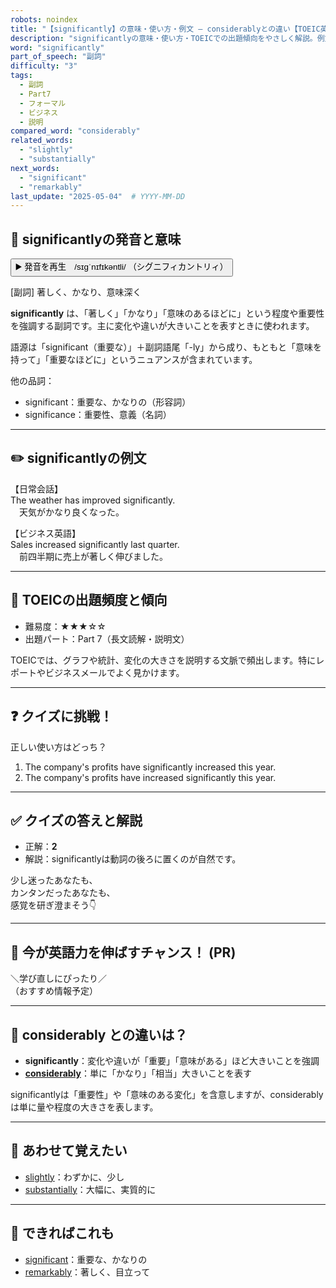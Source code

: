 ```yaml
---
robots: noindex
title: "【significantly】の意味・使い方・例文 ― considerablyとの違い【TOEIC英単語】"
description: "significantlyの意味・使い方・TOEICでの出題傾向をやさしく解説。例文・クイズ付きでconsiderablyとの違いもわかりやすく学べます。"
word: "significantly"
part_of_speech: "副詞"
difficulty: "3"
tags:
  - 副詞
  - Part7
  - フォーマル
  - ビジネス
  - 説明
compared_word: "considerably"
related_words:
  - "slightly"
  - "substantially"
next_words:
  - "significant"
  - "remarkably"
last_update: "2025-05-04"  # YYYY-MM-DD
---
```


## 🔰 significantlyの発音と意味

<button class="play-audio" onclick="playTTS('significantly')">
  <span class="play-audio-main">
    ▶️ 発音を再生　/sɪɡˈnɪfɪkəntli/
  </span>
  <span class="play-audio-sub">
    （シグニフィカントリィ）
  </span>
</button>

[副詞] 著しく、かなり、意味深く

**significantly** は、「著しく」「かなり」「意味のあるほどに」という程度や重要性を強調する副詞です。主に変化や違いが大きいことを表すときに使われます。

語源は「significant（重要な）」＋副詞語尾「-ly」から成り、もともと「意味を持って」「重要なほどに」というニュアンスが含まれています。

他の品詞：  
- significant：重要な、かなりの（形容詞）
- significance：重要性、意義（名詞）

---

## ✏️ significantlyの例文

【日常会話】  
The weather has improved significantly.  
　天気がかなり良くなった。

【ビジネス英語】  
Sales increased significantly last quarter.  
　前四半期に売上が著しく伸びました。

---

## 🎯 TOEICの出題頻度と傾向

- 難易度：★★★☆☆
- 出題パート：Part 7（長文読解・説明文）

TOEICでは、グラフや統計、変化の大きさを説明する文脈で頻出します。特にレポートやビジネスメールでよく見かけます。

---

## ❓ クイズに挑戦！

正しい使い方はどっち？

1. The company's profits have significantly increased this year.  
2. The company's profits have increased significantly this year.

---

## ✅ クイズの答えと解説

- 正解：**2**
- 解説：significantlyは動詞の後ろに置くのが自然です。

少し迷ったあなたも、  
カンタンだったあなたも、  
感覚を研ぎ澄まそう👇️

---

## 🚀 今が英語力を伸ばすチャンス！ (PR)

<div class="info-center">
＼学び直しにぴったり／<br>  
（おすすめ情報予定）
</div>

---

## 🤔  considerably との違いは？

- **significantly**：変化や違いが「重要」「意味がある」ほど大きいことを強調
- **[considerably](/word/considerably/)**：単に「かなり」「相当」大きいことを表す

significantlyは「重要性」や「意味のある変化」を含意しますが、considerablyは単に量や程度の大きさを表します。

---

## 🧩 あわせて覚えたい

- [slightly](/word/slightly/)：わずかに、少し
- [substantially](/word/substantially/)：大幅に、実質的に

---

## 📖 できればこれも

- [significant](/word/significant/)：重要な、かなりの
- [remarkably](/word/remarkably/)：著しく、目立って

<!-- cvid: aid39_bid41 -->
